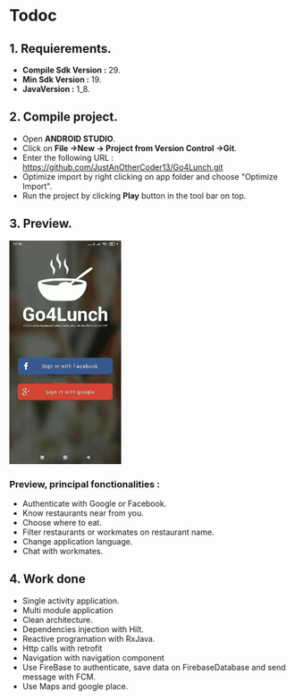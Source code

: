 # Todoc

 ## 1. Requierements.

+ **Compile Sdk Version :** 29.
+ **Min Sdk Version :** 19.
+ **JavaVersion :** 1_8.

## 2. Compile project.

+ Open **ANDROID STUDIO**.
+ Click on **File ->New -> Project from Version Control ->Git**.
+ Enter the following URL : https://github.com/JustAnOtherCoder13/Go4Lunch.git
+ Optimize import by right clicking on app folder and choose "Optimize Import".
+ Run the project by clicking **Play** button in the tool bar on top.

## 3. Preview.

![preview](gif_preview/Go4Lunch_preview.gif)

 ### Preview, principal fonctionalities :
  + Authenticate with Google or Facebook.
  + Know restaurants near from you.
  + Choose where to eat.
  + Filter restaurants or workmates on restaurant name.
  + Change application language.
  + Chat with workmates.

## 4. Work done

+ Single activity application.
+ Multi module application
+ Clean architecture.
+ Dependencies injection with Hilt.
+ Reactive programation with RxJava.
+ Http calls with retrofit
+ Navigation with navigation component
+ Use FireBase to authenticate, save data on FirebaseDatabase and send message with FCM.
+ Use Maps and google place.
